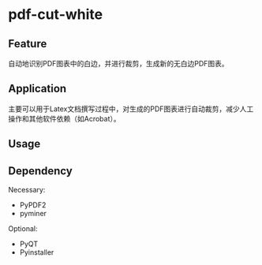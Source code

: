 # pdf-cut-white

## Feature
自动地识别PDF图表中的白边，并进行裁剪，生成新的无白边PDF图表。  

## Application
主要可以用于Latex文档撰写过程中，对生成的PDF图表进行自动裁剪，减少人工操作和其他软件依赖（如Acrobat）。

## Usage

## Dependency
Necessary:
- PyPDF2
- pyminer

Optional:
- PyQT
- Pyinstaller